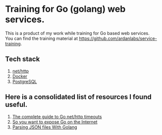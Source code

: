 # Training for Go (golang) web services.

This is a product of my work while training for Go based web services.  
You can find the training material at https://github.com/ardanlabs/service-training.

## Tech stack
1. [net/http](https://golang.org/pkg/net/http/)
2. [Docker](https://www.docker.com)
3. [PostgreSQL](https://www.postgresql.org/)

## Here is a consolidated list of resources I found useful.

1. [The complete guide to Go net/http timeouts](https://blog.cloudflare.com/the-complete-guide-to-golang-net-http-timeouts/)
2. [So you want to expose Go on the Internet](https://blog.cloudflare.com/exposing-go-on-the-internet/)
3. [Parsing JSON files With Golang](https://tutorialedge.net/golang/parsing-json-with-golang/)
